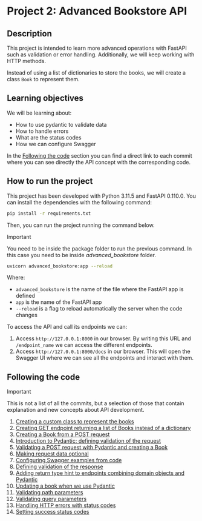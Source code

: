 # Project 2: Advanced Bookstore API

## Description

This project is intended to learn more advanced operations with FastAPI such as validation or error handling. Additionally, we will keep 
working with HTTP methods.

Instead of using a list of dictionaries to store the books, we will create a class `Book` to represent them.

## Learning objectives

We will be learning about:
- How to use pydantic to validate data
- How to handle errors
- What are the status codes
- How we can configure Swagger


In the [Following the code](#explanation) section you can find a direct link to each commit where you can see directly the API concept
with the corresponding code.

## How to run the project

This project has been developed with Python 3.11.5 and FastAPI 0.110.0. You can install the dependencies with the following command:

```bash
pip install -r requirements.txt
```

Then, you can run the project running the command below.

> [!IMPORTANT]
> You need to be inside the package folder to run the previous command. In this case you need to be inside *advanced_bookstore* folder.

```bash
uvicorn advanced_bookstore:app --reload
```

Where:
- `advanced_bookstore` is the name of the file where the FastAPI app is defined
- `app` is the name of the FastAPI app
- `--reload` is a flag to reload automatically the server when the code changes

To access the API and call its endpoints we can:

1. Access `http://127.0.0.1:8000` in our browser. By writing this URL and `/endpoint_name` we can access the different endpoints.
2. Access `http://127.0.0.1:8000/docs` in our browser. This will open the Swagger UI where we can see all the endpoints and interact with them.


<a name="explanation"></a>
## Following the code

> [!IMPORTANT]
> This is not a list of all the commits, but a selection of those that contain explanation and new concepts about API development.

1. [Creating a custom class to represent the books](https://github.com/dimanu-py/fast-api/commit/fa85474d86398bb7506609a36baf3d8f48dc1581)
2. [Creating GET endpoint returning a list of Books instead of a dictionary](https://github.com/dimanu-py/fast-api/commit/214a21b7c099219208402bdb0849e04c190ffdac)
3. [Creating a Book from a POST request](https://github.com/dimanu-py/fast-api/commit/dc720ac11b28172cd6b3e11dd827a04818ef550f)
4. [Introduction to Pydantic: defining validation of the request](https://github.com/dimanu-py/fast-api/commit/bdb4f2bc8dcf5d1474118905fff8792311d4bfc2)
5. [Validating a POST request with Pydantic and creating a Book](https://github.com/dimanu-py/fast-api/commit/16022445df71bc4218d525f4a3c94beca5d584d1)
6. [Making request data optional](https://github.com/dimanu-py/fast-api/commit/d703138a16dc80c544f950bcaf5b4eea5a45f829)
7. [Configuring Swagger examples from code](https://github.com/dimanu-py/fast-api/commit/7a5e0e8c1e4f85854e0d9ef91e3cae039c70c0ad)
8. [Defining validation of the response](https://github.com/dimanu-py/fast-api/commit/12736fd2a25d1d82f4a3b15eecca9fb07acad69a)
9. [Adding return type hint to endpoints combining domain objects and Pydantic](https://github.com/dimanu-py/fast-api/commit/e32bb3077e726f66176a83ab3ea5b2b4e662d8ba)
10. [Updating a book when we use Pydantic](https://github.com/dimanu-py/fast-api/commit/b2ed254d975f8f9a784df4b65472aa062ef719a5)
11. [Validating path parameters](https://github.com/dimanu-py/fast-api/commit/c8e47ad7d53317e3fbcf9cd998457683bcfd1c1f)
12. [Validating query parameters](https://github.com/dimanu-py/fast-api/commit/ee85ef9b6a27d53ecea027a784be667e201fcd5f)
13. [Handling HTTP errors with status codes](https://github.com/dimanu-py/fast-api/commit/860c6e03bd2e67fd5011b2618190f1e9e42f780a)
14. [Setting success status codes](https://github.com/dimanu-py/fast-api/commit/0569f93d33cfa366c0bcced61c64d3c71f210415)

